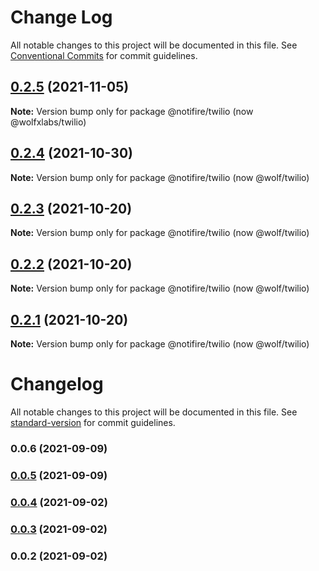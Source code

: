 # Change Log

All notable changes to this project will be documented in this file.
See [Conventional Commits](https://conventionalcommits.org) for commit guidelines.

## [0.2.5](https://github.com/wolfhq/twilio/compare/v0.2.4...v0.2.5) (2021-11-05)

**Note:** Version bump only for package @notifire/twilio (now @wolfxlabs/twilio)





## [0.2.4](https://github.com/wolfhq/twilio/compare/v0.2.3...v0.2.4) (2021-10-30)

**Note:** Version bump only for package @notifire/twilio (now @wolf/twilio)





## [0.2.3](https://github.com/wolfhq/twilio/compare/v0.2.2...v0.2.3) (2021-10-20)

**Note:** Version bump only for package @notifire/twilio (now @wolf/twilio)





## [0.2.2](https://github.com/wolfhq/twilio/compare/v0.1.4...v0.2.2) (2021-10-20)

**Note:** Version bump only for package @notifire/twilio (now @wolf/twilio)





## [0.2.1](https://github.com/wolfhq/twilio/compare/v0.1.4...v0.2.1) (2021-10-20)

**Note:** Version bump only for package @notifire/twilio (now @wolf/twilio)





# Changelog

All notable changes to this project will be documented in this file. See [standard-version](https://github.com/conventional-changelog/standard-version) for commit guidelines.

### 0.0.6 (2021-09-09)

### [0.0.5](https://github.com/wolfhq/twilio/compare/v0.0.4...v0.0.5) (2021-09-09)

### [0.0.4](https://github.com/scopsy/twilio-email-provider/compare/v0.0.3...v0.0.4) (2021-09-02)

### [0.0.3](https://github.com/scopsy/twilio-email-provider/compare/v0.0.2...v0.0.3) (2021-09-02)

### 0.0.2 (2021-09-02)
